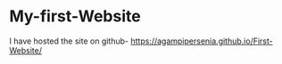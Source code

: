 # My-first-Website
I have hosted the site on github- https://agampipersenia.github.io/First-Website/
